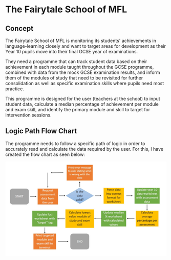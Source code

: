 # The Fairytale School of MFL

## Concept

The Fairytale School of MFL is monitoring its students' achievements in language-learning closely and want to target areas for development as their Year 10 pupils move into their final GCSE year of examinations. 

They need a programme that can track student data based on their achievement in each module taught throughout the GCSE programme, combined with data from the mock GCSE examination results, and inform them of the modules of study that need to be revisited for further consolidation as well as specific examination skills where pupils need most practice. 

This programme is designed for the user (teachers at the school) to input student data, calculate a median percentage of achievement per module and exam skill, and identify the primary module and skill to target for intervention sessions. 

## Logic Path Flow Chart

The programme needs to follow a specific path of logic in order to accurately read and calculate the data required by the user. For this, I have created the flow chart as seen below: 

<img src = "assets/images/programme_flow_chart.JPG">